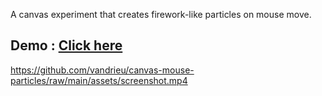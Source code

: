 A canvas experiment that creates firework-like particles on mouse move.

## Demo : [Click here](https://vandrieu.github.io/canvas-mouse-particles/)

https://github.com/vandrieu/canvas-mouse-particles/raw/main/assets/screenshot.mp4

